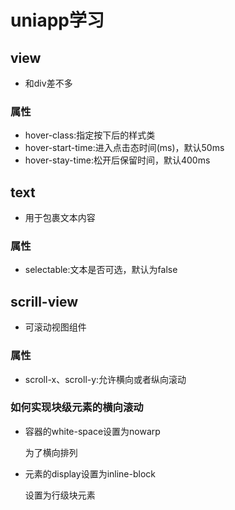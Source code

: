 <!--创建于Sat Jul 13 07:30:44 2024 -->
# uniapp学习
## view
* 和div差不多
### 属性
* hover-class:指定按下后的样式类
* hover-start-time:进入点击态时间(ms)，默认50ms
* hover-stay-time:松开后保留时间，默认400ms
## text
* 用于包裹文本内容
### 属性
* selectable:文本是否可选，默认为false
## scrill-view
* 可滚动视图组件
### 属性
* scroll-x、scroll-y:允许横向或者纵向滚动
### 如何实现块级元素的横向滚动
* 容器的white-space设置为nowarp

    为了横向排列
* 元素的display设置为inline-block

    设置为行级块元素